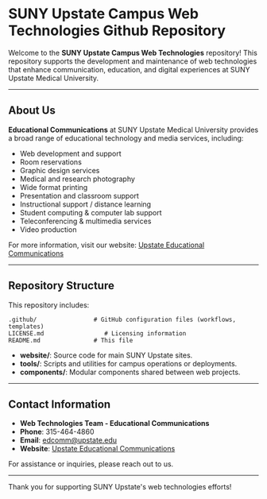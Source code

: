 # SUNY Upstate Campus Web Technologies Github Repository

Welcome to the **SUNY Upstate Campus Web Technologies** repository! This repository supports the development and maintenance of web technologies that enhance communication, education, and digital experiences at SUNY Upstate Medical University.

---

## About Us

**Educational Communications** at SUNY Upstate Medical University provides a broad range of educational technology and media services, including:

- Web development and support
- Room reservations
- Graphic design services
- Medical and research photography
- Wide format printing
- Presentation and classroom support
- Instructional support / distance learning
- Student computing & computer lab support
- Teleconferencing & multimedia services
- Video production

For more information, visit our website: [Upstate Educational Communications](https://www.upstate.edu/edcomm/)

---

## Repository Structure

This repository includes:

```plaintext
.github/                # GitHub configuration files (workflows, templates)
LICENSE.md                 # Licensing information
README.md               # This file
```

- **website/**: Source code for main SUNY Upstate sites.
- **tools/**: Scripts and utilities for campus operations or deployments.
- **components/**: Modular components shared between web projects.

---

## Contact Information

- **Web Technologies Team - Educational Communications**
- **Phone**: 315-464-4860
- **Email**: [edcomm@upstate.edu](mailto:edcomm@upstate.edu)
- **Website**: [Upstate Educational Communications](https://www.upstate.edu/edcomm/)

For assistance or inquiries, please reach out to us.

---

Thank you for supporting SUNY Upstate's web technologies efforts!